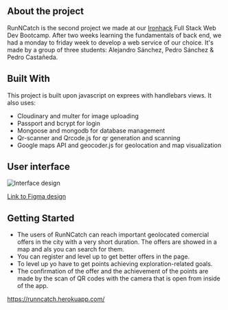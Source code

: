 ## About the project

RunNCatch is the second project we made at our [Ironhack](https://www.ironhack.com/) Full Stack Web Dev Bootcamp. After two weeks learning the fundamentals of back end, we had a monday to friday week to develop a web service of our choice. It's made by a group of three students: Alejandro Sánchez, Pedro Sánchez & Pedro Castañeda.

## Built With

This project is built upon javascript on exprees with handlebars views.
It also uses:
- Cloudinary and multer for image uploading 
- Passport and bcrypt for login
- Mongoose and mongodb for database management
- Qr-scanner and Qrcode.js for qr generation and scanning
- Google maps API and geocoder.js for geolocation and map visualization


## User interface

![Interface design](/readme-image.png)

[Link to Figma design](https://www.figma.com/file/7hnSdEs2b7tEkloUSqfwpT/Untitled)

## Getting Started

 - The users of RunNCatch can reach important geolocated comercial offers in the city with a very short duration. The offers are showed in a map and als you can search for them.
 - You can register and level up to get better offers in the page.
 - To level up yo have to get points achieving exploration-related goals.
 - The confirmation of the offer and the achievement of the points are made by the scan of QR codes with the camera that is open from inside of the app.

https://runncatch.herokuapp.com/
